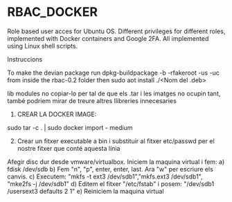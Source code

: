 # RBAC_DOCKER


Role based user acces for Ubuntu OS. Different privileges for different roles, implemented with Docker containers and Google 2FA.
All implemented using Linux shell scripts.


Instruccions

To make the devian package run 
dpkg-buildpackage -b -rfakeroot -us -uc
from inside the rbac-0.2 folder
then sudo aot install ./<Nom del .deb>

lib modules no copiar-lo per tal de que els .tar i les imatges no ocupin tant, també podriem mirar de treure altres llibreries innecesaries

1. CREAR LA DOCKER IMAGE: 

sudo tar -c . | sudo docker import - medium

2. Crear un fitxer executable a bin i substituir al fitxer etc/passwd per el nostre fitxer que conté aquesta línia


Afegir disc dur desde vmware/virtualbox. Iniciem la maquina virtual i fem: a) fdisk /dev/sdb b) Fem "n", "p", enter, enter, last. Ara "w" per escriure els canvis. c) Executem: "mkfs -t ext3 /dev/sdb1","mkfs.ext3 /dev/sdb1", "mke2fs -j /dev/sdb1" d) Editem el fitxer "/etc/fstab" i posem: "/dev/sdb1 /usersext3 defaults 2 1" e) Reiniciem la maquina virtual 
